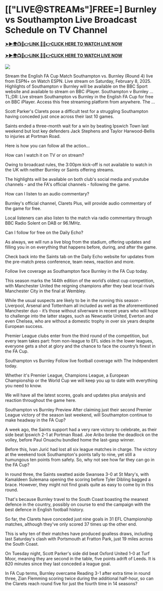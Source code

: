 # [["LIVE@STREAMs"]FREE=] Burnley vs Southampton Live Broadcast Schedule on TV Channel

**[➤►🌍📺📱👉LINK 🔴✅👉CLICK HERE TO WATCH LIVE NOW](https://mr-juniior.blogspot.com/2025/02/ef.html)**

**[➤►🌍📺📱👉LINK 🔴✅👉CLICK HERE TO WATCH LIVE NOW](https://mr-juniior.blogspot.com/2025/02/ef.html)**

[![](https://blogger.googleusercontent.com/img/b/R29vZ2xl/AVvXsEgw86QcRTQHa_0UF_R0Ce_BfmEP5mTpVruRVIlWCPMMqp8oWxkzZavuKovDSK7oHt7t7csMbgy3jKUoCHU7kED_YXGoogHBc3NxSi3Jurev7bBa3b51d-V1n3mFx857KlyS0FiziJpcUdJgJFovmDw3IASQPNDjw8eVi3p9JbVffFfUQEfkj3-qYllz/s686/soccer.gif)](https://mr-juniior.blogspot.com/2025/02/ef.html)

Stream the English FA Cup Match Southampton vs. Burnley (Round 4) live from ESPN+ on Watch ESPN. Live stream on Saturday, February 8, 2025. Highlights of Southampton v Burnley will be available on the BBC Sport website and available to stream on BBC iPlayer. Southampton v Burnley ... TL;DR: Live stream Southampton vs Burnley in the English FA Cup for free on BBC iPlayer. Access this free streaming platform from anywhere. The ...

Scott Parker's Clarets pose a difficult test for a struggling Southampton having conceded just once across their last 10 games.

Saints ended a three-month wait for a win by beating Ipswich Town last weekend but lost key defenders Jack Stephens and Taylor Harwood-Bellis to injuries at Portman Road.

Here is how you can follow all the action...

How can I watch it on TV or on stream?

Owing to broadcast rules, the 3:00pm kick-off is not available to watch in the UK with neither Burnley or Saints offering streams.

The highlights will be available on both club's social media and youtube channels - and the FA's official channels -  following the game.

How can I listen to an audio commentary?

Burnley's official channel, Clarets Plus, will provide audio commentary of the game for free.

Local listeners can also listen to the match via radio commentary through BBC Radio Solent on DAB or 96.1MHz.

Can I follow for free on the Daily Echo?

As always, we will run a live blog from the stadium, offering updates and filling you in on everything that happens before, during, and after the game.

Check back into the Saints tab on the Daily Echo website for updates from the pre-match press conference, team news, reaction and more.

Follow live coverage as Southampton face Burnley in the FA Cup today.

This season marks the 144th edition of the world’s oldest cup competition, with Manchester United the reigning champions after they beat local rivals Manchester City in the final at Wembley.

While the usual suspects are likely to be in the running this season - Liverpool, Arsenal and Tottenham all included as well as the aforementioned Manchester duo - it’s those without silverware in recent years who will hope to challenge into the latter stages, such as Newcastle United, Everton and even Chelsea, who are without a domestic trophy in over six years despite European success.

Premier League clubs enter from the third round of the competition, but every team takes part: from non-league to EFL sides in the lower leagues, everyone gets a shot at glory and the chance to face the country’s finest in the FA Cup.

Southampton vs Burnley
Follow live football coverage with The Independent today.

Whether it's Premier League, Champions League, a European Championship or the World Cup we will keep you up to date with everything you need to know.

We will have all the latest scores, goals and updates plus analysis and reaction throughout the game here.

Southampton vs Burnley Preview
After claiming just their second Premier League victory of the season last weekend, will Southampton continue to make headway in the FA Cup?

A week ago, the Saints support had a very rare victory to celebrate, as their side beat Ipswich 2-1 at Portman Road. Joe Aribo broke the deadlock on the volley, before Paul Onuachu bundled home the last-gasp winner.

Before this, Ivan Jurić had lost all six league matches in charge. The victory at the weekend took Southampton's points tally to nine, yet still a humungous ten points from safety. So, why not see how far they can go in the FA Cup?

In round three, the Saints swatted aside Swansea 3-0 at St Mary's, with Kamaldeen Sulemana opening the scoring before Tyler Dibling bagged a brace. However, they might not find goals quite as easy to come by in this round.

That's because Burnley travel to the South Coast boasting the meanest defence in the country, possibly on course to end the campaign with the best defence in English football history.

So far, the Clarets have conceded just nine goals in 31 EFL Championship matches, although they've only scored 37 times up the other end.

This is why ten of their matches have produced goalless draws, including last Saturday's clash with Portsmouth at Fratton Park, just 19 miles across the South Coast.

On Tuesday night, Scott Parker's side did beat Oxford United 1-0 at Turf Moor, meaning they are second in the table, five points adrift of Leeds. It is 820 minutes since they last conceded a league goal.

In FA Cup terms, Burnley overcame Reading 3-1 after extra time in round three, Zian Flemming scoring twice during the additional half-hour, so can the Clarets reach round five for just the fourth time in 14 seasons?
